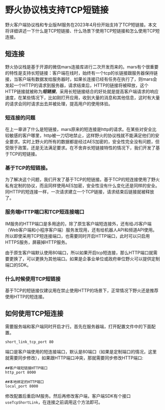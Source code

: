 # 野火协议栈支持TCP短链接
野火客户端协议栈和专业版IM服务在2023年4月份开始支持了TCP短链接。本文将详细讲述一下什么是TCP短链接、什么场景下使用TCP短链接和怎么使用TCP短连接。

## 短连接
野火协议栈是基于开源的微信mars连接库进行二次开发而来的。mars有个很重要的特性是支持长短链接：客户端在线时，始终有一个tcp的长链接跟服务器保持链接，当客户端有数据发给服务器时，如果长连接已经有任务在执行了，则mars会发起一个HTTP的请求到服务器，请求结束后，HTTP的链接将被释放，这个HTTP链接就被称为***短链接***。采用长短链接结合的好处就是提高客户端请求的响应速度，在某些情况下，比如刚打开应用，收到大量的消息和其他信息，这时有大量的请求会同时请求出去并被处理，提高用户的使用体验。

### 短连接的问题
在上一章讲了什么是短链接，mars原来的短连接是http的请求。在某些对安全比较敏感的客户哪里，http被一刀切地禁止，这样野火的协议栈就不能满足他们的安全要求。实时上野火的所有的数据都是经过AES加密的，安全性完全没有问题，但受限于政策，还是无法满足要求。在不舍弃长短链接特性的情况下，我们开发了基于TCP的短链接。

### 基于TCP的短链接。
为了解决这个问题，我们开发了基于TCP的短链接。基于TCP的短连接使用了野火私有定制的协议，而且同样使用AES加密，安全性没有什么变化还是同样的安全。同HTTP的短连接一样，一次请求建立一个TCP链接，请求结束后链接就被释放了。

### 服务端HTTP端口和TCP短连接端口
IM服务的HTTP端口是多用途的，除了原生客户端短连接外，还有给JS客户端（Web客户端和小程序客户端）服务发现用，还有给机器人API和频道API使用。所以即使采用TCP短连接端口，也需要同时开启HTTP端口，此时可以只启用HTTPS服务，屏蔽掉HTTP服务。

由于原生客户端默认使用80端口，所以如果开启tcp短连接，那么HTTP端口就需要更换了，可以更换为其他端口。如果是企事业单位或政府单位野火可以提供定制端口的SDK。

### 什么时候使用TCP短链接
基于TCP的短链接仅建议用在禁止使用HTTP的场景下，正常情况下野火还是推荐使用HTTP的短连接。

## 如何使用TCP短连接
需要服务端和客户端同时开启才行。首先在服务器端，打开配置文件中的下面配置。
```
short_link_tcp_port 80
```
端口是客户端使用的短连接端口，默认是80端口（如果是定制端口的情况，这里就需要同步修改），如果跟HTTP端口冲突，那就需要同步修改HTTP端口:
```
##客户端短链接HTTP端口
http_port 8000

##本地绑定的HTTP端口
local_port 8000
```
修改配置后重启IM服务。然后再修改客户端，客户端SDK有个接口```useTcpShortLink```，在连接之前调用这个方法即可。
